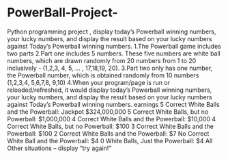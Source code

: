 # PowerBall-Project-
Python programming project , display today’s Powerball winning numbers, your lucky numbers, and display the result based on your lucky numbers against Today’s Powerball winning numbers.
1.The Powerball game includes two parts
2.Part one includes 5 numbers. These five numbers are white ball numbers, which are drawn randomly from 20 numbers from 1 to 20 inclusively - (1,2,3, 4, 5, … , 17,18,19, 20).
3.Part two only has one number, the Powerball number, which is obtained randomly from 10 numbers (1,2,3,4, 5,6,7,8, 9,10)
4.When your program/page is run or reloaded/refreshed, it would display today’s Powerball winning numbers, your lucky numbers, and display the result based on your lucky numbers against Today’s Powerball winning numbers.
earnings
5 Correct White Balls and the Powerball: Jackpot $324,000,000
5 Correct White Balls, but no Powerball: $1,000,000
4 Correct White Balls and the Powerball: $10,000
4 Correct White Balls, but no Powerball: $100
3 Correct White Balls and the Powerball: $100
2 Correct White Balls and the Powerball: $7
No Correct White Ball and the Powerball: $4
0 White Balls, Just the Powerball: $4
All Other situations – display “try again!”
